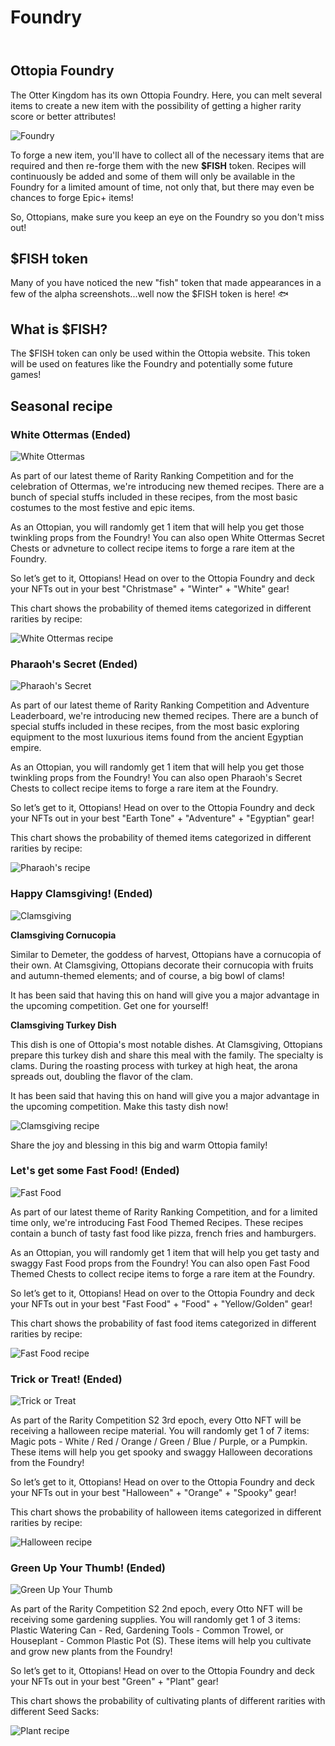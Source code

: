 # Foundry

<header>
<meta property="og:title" content="Ottopia Whitepaper | Foundry" />
<meta property="og:image" content="https://docs.ottopia.app/assets/images/foundry_hero-dd565246776227bfab18e87db8b3945a.jpg" />
<meta property="og:description" content="The Otter Kingdom has its own Ottopia Foundry. Here, you can melt several items to create a new item with the possibility of getting a higher rarity score or better attributes!" />
</header>

## Ottopia Foundry <a href="#ottopia-foundry" id="ottopia-foundry"></a>
The Otter Kingdom has its own Ottopia Foundry. Here, you can melt several items to create a new item with the possibility of getting a higher rarity score or better attributes!

![Foundry](img/foundry_hero.jpg)

To forge a new item, you'll have to collect all of the necessary items that are required and then re-forge them with the new **$FISH** token.  Recipes will continuously be added and some of them will only be available in the Foundry for a limited amount of time, not only that, but there may even be chances to forge Epic+ items! 

So, Ottopians, make sure you keep an eye on the Foundry so you don't miss out!

## $FISH token

Many of you have noticed the new "fish" token that made appearances in a few of the alpha screenshots...well now the $FISH token is here! 🐟 

## What is $FISH?

The $FISH token can only be used within the Ottopia website. This token will be used on features like the Foundry and potentially some future games!


## Seasonal recipe  <a href="#seasonal-recipe" id="seasonal-recipe"></a>

### White Ottermas (Ended)

![White Ottermas](img/ottermas_forge.jpg)

As part of our latest theme of Rarity Ranking Competition and for the celebration of Ottermas, we're introducing new themed recipes. There are a bunch of special stuffs included in these recipes, from the most basic costumes to the most festive and epic items.

As an Ottopian, you will randomly get 1 item that will help you get those twinkling props from the Foundry! You can also open White Ottermas Secret Chests or advneture to collect recipe items to forge a rare item at the Foundry.

So let’s get to it, Ottopians! Head on over to the Ottopia Foundry and deck your NFTs out in your best "Christmase" + "Winter" + "White" gear!

This chart shows the probability of themed items categorized in different rarities by recipe:

![White Ottermas recipe](img/ottermas_item_recipe_rarity.jpg)

### Pharaoh's Secret (Ended)

![Pharaoh's Secret](img/pharaoh_forge.jpg)

As part of our latest theme of Rarity Ranking Competition and Adventure Leaderboard, we're introducing new themed recipes. There are a bunch of special stuffs included in these recipes, from the most basic exploring equipment to the most luxurious items found from the ancient Egyptian empire.

As an Ottopian, you will randomly get 1 item that will help you get those twinkling props from the Foundry! You can also open Pharaoh's Secret Chests to collect recipe items to forge a rare item at the Foundry.

So let’s get to it, Ottopians! Head on over to the Ottopia Foundry and deck your NFTs out in your best "Earth Tone" + "Adventure" + "Egyptian" gear!

This chart shows the probability of themed items categorized in different rarities by recipe:

![Pharaoh's recipe](img/pharaoh_item_recipe_rarity.jpg)

### Happy Clamsgiving! (Ended)

![Clamsgiving](img/clamsgiving_forge.jpg)

**Clamsgiving Cornucopia**

Similar to Demeter, the goddess of harvest, Ottopians have a cornucopia of their own. At Clamsgiving, Ottopians decorate their cornucopia with fruits and autumn-themed elements; and of course, a big bowl of clams!

It has been said that having this on hand will give you a major advantage in the upcoming competition. Get one for yourself!

**Clamsgiving Turkey Dish**

This dish is one of Ottopia's most notable dishes. At Clamsgiving, Ottopians prepare this turkey dish and share this meal with the family. The specialty is clams. During the roasting process with turkey at high heat, the arona spreads out, doubling the flavor of the clam. 

It has been said that having this on hand will give you a major advantage in the upcoming competition. Make this tasty dish now!

![Clamsgiving recipe](img/clamsgiving_recipes.jpg)

Share the joy and blessing in this big and warm Ottopia family!

### Let's get some Fast Food! (Ended)

![Fast Food](img/fast-food_forge_EN.jpg)

As part of our latest theme of Rarity Ranking Competition, and for a limited time only, we're introducing Fast Food Themed Recipes. These recipes contain a bunch of tasty fast food like pizza, french fries and hamburgers. 

As an Ottopian, you will randomly get 1 item that will help you get tasty and swaggy Fast Food props from the Foundry! You can also open Fast Food Themed Chests to collect recipe items to forge a rare item at the Foundry.

So let’s get to it, Ottopians! Head on over to the Ottopia Foundry and deck your NFTs out in your best "Fast Food" + "Food" + "Yellow/Golden" gear!

This chart shows the probability of fast food items categorized in different rarities by recipe:

![Fast Food recipe](img/fast_food_item_recipe_rarity.jpeg)

### Trick or Treat! (Ended)

![Trick or Treat](img/halloween_forge.jpg)

As part of the Rarity Competition S2 3rd epoch, every Otto NFT will be receiving a halloween recipe material. You will randomly get 1 of 7 items: Magic pots - White / Red / Orange / Green / Blue / Purple, or a Pumpkin. These items will help you get spooky and swaggy Halloween decorations from the Foundry!

So let’s get to it, Ottopians! Head on over to the Ottopia Foundry and deck your NFTs out in your best "Halloween" + "Orange" + "Spooky" gear!

This chart shows the probability of halloween items categorized in different rarities by recipe:

![Halloween recipe](img/halloween_item_recipe_rarity.jpg)


### Green Up Your Thumb! (Ended)

![Green Up Your Thumb](img/green_thumb_recipe.jpg)

As part of the Rarity Competition S2 2nd epoch, every Otto NFT will be receiving some gardening supplies. You will randomly get 1 of 3 items: Plastic Watering Can - Red, Gardening Tools - Common Trowel, or Houseplant - Common Plastic Pot (S). These items will help you cultivate and grow new plants from the Foundry!

So let’s get to it, Ottopians! Head on over to the Ottopia Foundry and deck your NFTs out in your best "Green" + "Plant" gear!

This chart shows the probability of cultivating plants of different rarities with different Seed Sacks:

![Plant recipe](img/plant_cultivation_rarity.jpg)

